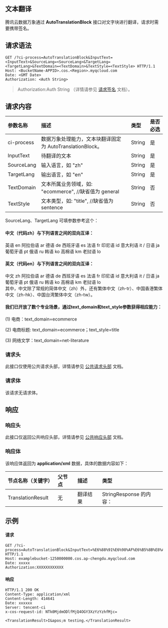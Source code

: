 ## 文本翻译

腾讯云数据万象通过 **AutoTranslationBlock**  接口对文字块进行翻译，请求时需要携带签名。



## 请求语法

```shell
GET /?ci-process=AutoTranslationBlock&InputText=<InputText>&SourceLang=<SourceLang>&TargetLang=<TargetLang>&TextDomain=<TextDomain>&TextStyle=<TextStyle> HTTP/1.1
Host: <BucketName-APPID>.cos.<Region>.myqcloud.com
Date: <GMT Date>
Authorization: <Auth String>
```

> Authorization:Auth String （详情请参见 [请求签名](https://cloud.tencent.com/document/product/436/7778) 文档）。

## 请求内容

| 参数名称   | 描述                                                      | 类型   | 是否必选 |
| :--------- | :-------------------------------------------------------- | :----- | :------- |
| ci-process | 数据万象处理能力，文本块翻译固定为 AutoTranslationBlock。 | String | 是       |
| InputText  | 待翻译的文本                                              | String | 是       |
| SourceLang | 输入语言，如 "zh"                                          | String | 是       |
| TargetLang | 输出语言，如 "en"                                          | String | 是       |
| TextDomain | 文本所属业务领域，如: "ecommerce", //缺省值为 general      | String | 否       |
| TextStyle  | 文本类型，如: "title", //缺省值为 sentence                 | String | 否       |


SourceLang、TargetLang 可填参数参考这个：

#### 中文（代码zh）与下列语言之间的双向互译：

英语 en 阿拉伯语 ar 德语 de 西班牙语 es 法语 fr 印尼语 id 意大利语 it / 日语 ja  
葡萄牙语 pt 俄语 ru 韩语 ko 高棉语 km 老挝语 lo

#### 英文（代码en）与下列语言之间的双向互译：

中文 zh 阿拉伯语 ar 德语 de 西班牙语 es 法语 fr 印尼语 id 意大利语 it / 日语 ja  
葡萄牙语 pt 俄语 ru 韩语 ko 高棉语 km 老挝语 lo  
其中，中文除了常规的简体中文（zh）外，还有繁体中文（zh-tr）、中国香港繁体中文（zh-hk）、中国台湾繁体中文（zh-tw）。



#### 我们已开放了数个专业场景，通过text_domain和text_style参数获得相应能力：

(1) 电商：text_domain=ecommerce

(2) 电商标题: text_domain=ecommerce；text_style=title

(3) 网络文学：text_domain=net-literature



### 请求头

此接口仅使用公共请求头部，详情请参见 [公共请求头部](https://cloud.tencent.com/document/product/460/42865) 文档。

### 请求体

该请求无请求体。

## 响应

### 响应头

此接口仅返回公共响应头部，详情请参见 [公共响应头部](https://cloud.tencent.com/document/product/460/42866) 文档。

### 响应体

该响应体返回为 **application/xml** 数据，具体的数据内容如下：

| 节点名称（关键字） | 父节点 | 描述     | 类型                    |
| :----------------- | :----- | :------- | :---------------------- |
| TranslationResult  | 无     | 翻译结果 | StringResponse 的内容： |



## 示例

#### 请求

```shell
GET /?ci-process=AutoTranslationBlock&InputText=%E6%88%91%E6%98%AF%E6%B5%8B%E8%AF%95&TargetLang=en&SourceLang=zh HTTP/1.1
Host: examplebucket-1250000000.cos.ap-chengdu.myqcloud.com
Date: xxxxx
Authorization:XXXXXXXXXXXX
```

#### 响应

```shell
HTTP/1.1 200 OK
Content-Type: application/xml
Content-Length: 414641
Date: xxxxxx
Server: tencent-ci
x-cos-request-id: NTk0MjdmODlfMjQ4OGY3XzYzYzhfMjc=

<TranslationResult>I&apos;m testing.</TranslationResult>
```
